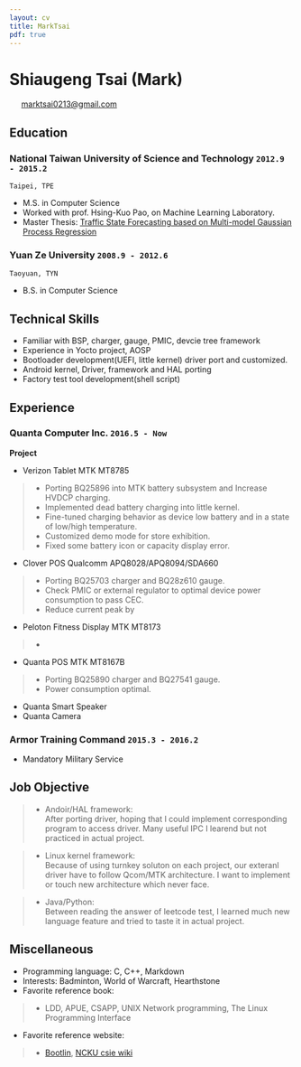 ```yaml
---
layout: cv
title: MarkTsai
pdf: true
---
```

# Shiaugeng Tsai (Mark)

<div id="webaddress">
<i class="fi-mail" style="margin-left:1em"></i>
<a href="marktsai0213@gmail.com" style="margin-left:0.5em">marktsai0213@gmail.com</a>
</div>

## Education

### __National Taiwan University of Science and Technology__ `2012.9 - 2015.2`
```
Taipei, TPE
```
- M.S. in Computer Science
- Worked with prof. Hsing-Kuo Pao, on Machine Learning Laboratory.
- Master Thesis: [Traffic State Forecasting based on Multi-model Gaussian Process Regression](http://etheses.lib.ntust.edu.tw/cgi-bin/gs32/gsweb.cgi/ccd=1GhA.h/record?r1=1&h1=1)

### __Yuan Ze University__ `2008.9 - 2012.6`
```
Taoyuan, TYN
```
- B.S. in Computer Science

## Technical Skills
- Familiar with BSP, charger, gauge, PMIC, devcie tree framework
- Experience in Yocto project, AOSP
- Bootloader development(UEFI, little kernel) driver port and customized.
- Android kernel, Driver, framework and HAL porting
- Factory test tool development(shell script)

## Experience
### __Quanta Computer Inc.__ `2016.5 - Now`
__Project__
- Verizon Tablet MTK MT8785
>* Porting BQ25896 into MTK battery subsystem and Increase HVDCP charging.
> * Implemented dead battery charging into little kernel.
> * Fine-tuned charging behavior as device low battery and in a state of low/high temperature.
> * Customized demo mode for store exhibition.
> * Fixed some battery icon or capacity display error. <br />

- Clover POS Qualcomm APQ8028/APQ8094/SDA660
> * Porting BQ25703 charger and BQ28z610 gauge.
> * Check PMIC or external regulator to optimal device power consumption to pass CEC.
> * Reduce current peak by <br />

- Peloton Fitness Display MTK MT8173
> * 

- Quanta POS MTK MT8167B
> * Porting BQ25890 charger and BQ27541 gauge.
> * Power consumption optimal. <br />

- Quanta Smart Speaker
- Quanta Camera


### __Armor Training Command__ `2015.3 - 2016.2`
- Mandatory Military Service

## Job Objective
>- Andoir/HAL framework: <br />
After porting driver, hoping that I could implement corresponding program to access driver.
Many useful IPC I learend but not practiced in actual project.

>- Linux kernel framework: <br />
>Because of using turnkey soluton on each project, our exteranl driver have to follow Qcom/MTK
>architecture. I want to implement or touch new architecture which never face.

>- Java/Python: <br />
Between reading the answer of leetcode test, I learned much new language feature and tried
to taste it in actual project. 

## Miscellaneous
- Programming language: C, C++, Markdown
- Interests: Badminton, World of Warcraft, Hearthstone
- Favorite reference book:
>- LDD, APUE, CSAPP, UNIX Network programming, The Linux Programming Interface
- Favorite reference website:
>- [Bootlin](https://elixir.bootlin.com/linux/latest/source), [NCKU csie wiki](http://wiki.csie.ncku.edu.tw/)

<!-- ### Footer

Last updated: May 2013 -->
